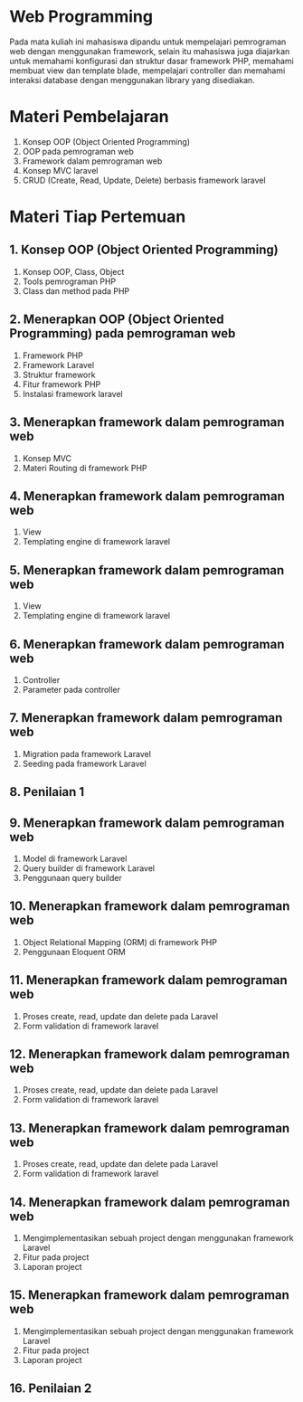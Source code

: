 # Web Programming
Pada mata kuliah ini mahasiswa dipandu untuk mempelajari pemrograman web dengan menggunakan framework, selain itu mahasiswa juga 
diajarkan untuk memahami konfigurasi dan struktur dasar framework PHP, memahami membuat view dan template blade, mempelajari 
controller dan memahami interaksi database dengan menggunakan library yang disediakan.

# Materi Pembelajaran 
1. Konsep OOP (Object Oriented Programming) 
2. OOP pada pemrograman web 
3. Framework dalam pemrograman web 
4. Konsep MVC laravel 
5. CRUD (Create, Read, Update, Delete) berbasis framework laravel

# Materi Tiap Pertemuan
## 1. Konsep OOP (Object Oriented Programming)
1. Konsep OOP, Class, Object 
2. Tools pemrograman PHP
3. Class dan method pada PHP
## 2. Menerapkan OOP (Object Oriented Programming) pada pemrograman web
1. Framework PHP 
2. Framework Laravel
3. Struktur framework 
4. Fitur framework PHP 
5. Instalasi framework laravel 
## 3. Menerapkan framework dalam pemrograman web
1. Konsep MVC 
2. Materi Routing di framework PHP
## 4. Menerapkan framework dalam pemrograman web
1. View
2. Templating engine di framework laravel 
## 5. Menerapkan framework dalam pemrograman web
1. View
2. Templating engine di framework laravel 
## 6. Menerapkan framework dalam pemrograman web
1. Controller  
2. Parameter pada controller 
## 7. Menerapkan framework dalam pemrograman web
1. Migration pada framework Laravel 
2. Seeding pada framework Laravel 
## 8. Penilaian 1
## 9. Menerapkan framework dalam pemrograman web
1. Model di framework Laravel 
2. Query builder di framework Laravel
3. Penggunaan query builder 
## 10. Menerapkan framework dalam pemrograman web
1. Object Relational Mapping (ORM) di framework PHP 
2. Penggunaan Eloquent ORM
## 11. Menerapkan framework dalam pemrograman web
1. Proses create, read, update dan delete pada Laravel 
2. Form validation di framework laravel
## 12. Menerapkan framework dalam pemrograman web
1. Proses create, read, update dan delete pada Laravel 
2. Form validation di framework laravel
## 13. Menerapkan framework dalam pemrograman web
1. Proses create, read, update dan delete pada Laravel 
2. Form validation di framework laravel
## 14. Menerapkan framework dalam pemrograman web
1. Mengimplementasikan sebuah project dengan menggunakan framework Laravel 
2. Fitur pada project
3. Laporan project 
## 15. Menerapkan framework dalam pemrograman web
1. Mengimplementasikan sebuah project dengan menggunakan framework Laravel 
2. Fitur pada project
3. Laporan project 
## 16. Penilaian 2

